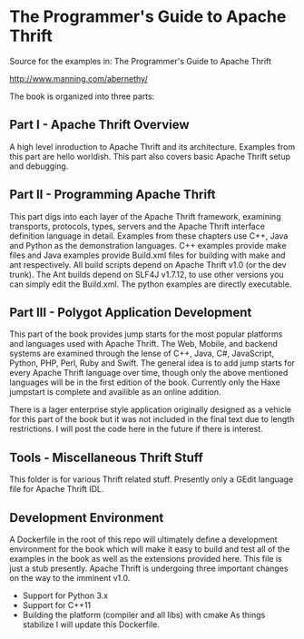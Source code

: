 The Programmer's Guide to Apache Thrift
=======================================

Source for the examples in: The Programmer's Guide to Apache Thrift

http://www.manning.com/abernethy/

The book is organized into three parts:

Part I - Apache Thrift Overview
-------------------------------

A high level inroduction to Apache Thrift and its architecture. Examples from this part are hello worldish. This part also covers basic Apache Thrift setup and debugging.

Part II - Programming Apache Thrift
-----------------------------------

This part digs into each layer of the Apache Thrift framework, examining transports, protocols, types, servers and the Apache Thrift interface definition language in detail. Examples from these chapters use C++, Java and Python as the demonstration languages. C++ examples provide make files and Java examples provide Build.xml files for building with make and ant respectively. All build scripts depend on Apache Thrift v1.0 (or the dev trunk). The Ant builds depend on SLF4J v1.7.12, to use other versions you can simply edit the Build.xml. The python examples are directly executable.

Part III - Polygot Application Development
------------------------------------------

This part of the book provides jump starts for the most popular platforms and languages used with Apache Thrift. The Web, Mobile, and backend systems are examined through the lense of C++, Java, C#, JavaScript, Python, PHP, Perl, Ruby and Swift. The general idea is to add jump starts for every Apache Thrift language over time, though only the above mentioned languages will be in the first edition of the book. Currently only the Haxe jumpstart is complete and availible as an online addition.

There is a lager enterprise style application originally designed as a vehicle for this part of the book but it was not included in the final text due to length restrictions. I will post the code here in the future if there is interest.

Tools - Miscellaneous Thrift Stuff
----------------------------------

This folder is for various Thrift related stuff. Presently only a GEdit language file for Apache Thrift IDL.

Development Environment
-----------------------

A Dockerfile in the root of this repo will ultimately define a development environment for the book which will make it easy to build and test all of the examples in the book as well as the extensions provided here. This file is just a stub presently. Apache Thrift is undergoing three important changes on the way to the imminent v1.0. 
 - Support for Python 3.x
 - Support for C++11
 - Building the platform (compiler and all libs) with cmake
As things stabilize I will update this Dockerfile.
